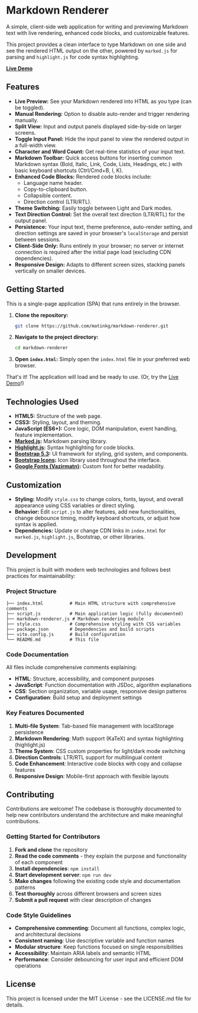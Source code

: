 # Markdown Renderer

A simple, client-side web application for writing and previewing Markdown text with live rendering, enhanced code blocks, and customizable features.

This project provides a clean interface to type Markdown on one side and see the rendered HTML output on the other, powered by `marked.js` for parsing and `highlight.js` for code syntax highlighting.

**[Live Demo](https://matinkg.github.io/markdown-renderer/)**

## Features

*   **Live Preview:** See your Markdown rendered into HTML as you type (can be toggled).
*   **Manual Rendering:** Option to disable auto-render and trigger rendering manually.
*   **Split View:** Input and output panels displayed side-by-side on larger screens.
*   **Toggle Input Panel:** Hide the input panel to view the rendered output in a full-width view.
*   **Character and Word Count:** Get real-time statistics of your input text.
*   **Markdown Toolbar:** Quick access buttons for inserting common Markdown syntax (Bold, Italic, Link, Code, Lists, Headings, etc.) with basic keyboard shortcuts (Ctrl/Cmd+B, I, K).
*   **Enhanced Code Blocks:** Rendered code blocks include:
    *   Language name header.
    *   Copy-to-clipboard button.
    *   Collapsible content.
    *   Direction control (LTR/RTL).
*   **Theme Switching:** Easily toggle between Light and Dark modes.
*   **Text Direction Control:** Set the overall text direction (LTR/RTL) for the output panel.
*   **Persistence:** Your input text, theme preference, auto-render setting, and direction settings are saved in your browser's `localStorage` and persist between sessions.
*   **Client-Side Only:** Runs entirely in your browser; no server or internet connection is required after the initial page load (excluding CDN dependencies).
*   **Responsive Design:** Adapts to different screen sizes, stacking panels vertically on smaller devices.

## Getting Started

This is a single-page application (SPA) that runs entirely in the browser.

1.  **Clone the repository:**
    ```bash
    git clone https://github.com/matinkg/markdown-renderer.git
    ```
2.  **Navigate to the project directory:**
    ```bash
    cd markdown-renderer
    ```
3.  **Open `index.html`:** Simply open the `index.html` file in your preferred web browser.

That's it! The application will load and be ready to use. (Or, try the [Live Demo](https://matinkg.github.io/markdown-renderer/)!)

## Technologies Used

*   **HTML5:** Structure of the web page.
*   **CSS3:** Styling, layout, and theming.
*   **JavaScript (ES6+):** Core logic, DOM manipulation, event handling, feature implementation.
*   **[Marked.js](https://marked.js.org/):** Markdown parsing library.
*   **[Highlight.js](https://highlightjs.org/):** Syntax highlighting for code blocks.
*   **[Bootstrap 5.3](https://getbootstrap.com/):** UI framework for styling, grid system, and components.
*   **[Bootstrap Icons](https://icons.getbootstrap.com/):** Icon library used throughout the interface.
*   **[Google Fonts (Vazirmatn)](https://fonts.google.com/specimen/Vazirmatn):** Custom font for better readability.


## Customization

*   **Styling:** Modify `style.css` to change colors, fonts, layout, and overall appearance using CSS variables or direct styling.
*   **Behavior:** Edit `script.js` to alter features, add new functionalities, change debounce timing, modify keyboard shortcuts, or adjust how syntax is applied.
*   **Dependencies:** Update or change CDN links in `index.html` for `marked.js`, `highlight.js`, Bootstrap, or other libraries.

## Development

This project is built with modern web technologies and follows best practices for maintainability:

### Project Structure
```
├── index.html          # Main HTML structure with comprehensive comments
├── script.js           # Main application logic (fully documented)
├── markdown-renderer.js # Markdown rendering module
├── style.css           # Comprehensive styling with CSS variables
├── package.json        # Dependencies and build scripts
├── vite.config.js      # Build configuration
└── README.md           # This file
```

### Code Documentation

All files include comprehensive comments explaining:
- **HTML**: Structure, accessibility, and component purposes
- **JavaScript**: Function documentation with JSDoc, algorithm explanations
- **CSS**: Section organization, variable usage, responsive design patterns
- **Configuration**: Build setup and deployment settings

### Key Features Documented

1. **Multi-file System**: Tab-based file management with localStorage persistence
2. **Markdown Rendering**: Math support (KaTeX) and syntax highlighting (highlight.js)
3. **Theme System**: CSS custom properties for light/dark mode switching
4. **Direction Controls**: LTR/RTL support for multilingual content
5. **Code Enhancement**: Interactive code blocks with copy and collapse features
6. **Responsive Design**: Mobile-first approach with flexible layouts

## Contributing

Contributions are welcome! The codebase is thoroughly documented to help new contributors understand the architecture and make meaningful contributions.

### Getting Started for Contributors

1. **Fork and clone** the repository
2. **Read the code comments** - they explain the purpose and functionality of each component
3. **Install dependencies**: `npm install`
4. **Start development server**: `npm run dev`
5. **Make changes** following the existing code style and documentation patterns
6. **Test thoroughly** across different browsers and screen sizes
7. **Submit a pull request** with clear description of changes

### Code Style Guidelines

- **Comprehensive commenting**: Document all functions, complex logic, and architectural decisions
- **Consistent naming**: Use descriptive variable and function names
- **Modular structure**: Keep functions focused on single responsibilities
- **Accessibility**: Maintain ARIA labels and semantic HTML
- **Performance**: Consider debouncing for user input and efficient DOM operations

## License

This project is licensed under the MIT License - see the LICENSE.md file for details.